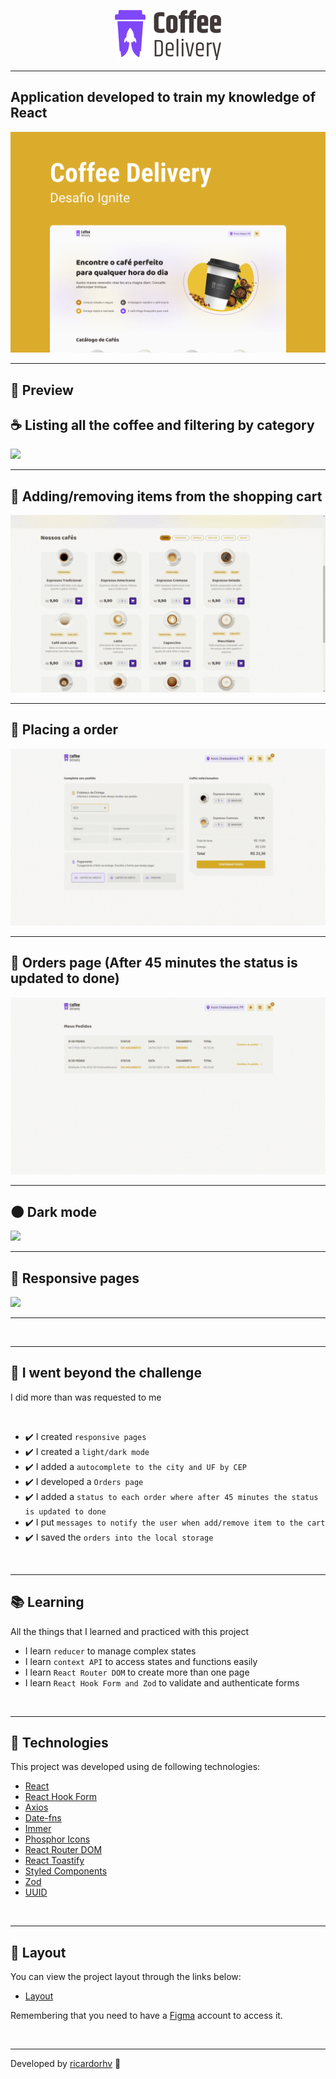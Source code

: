 <p align="center">
  <img src="./.github/logo.svg">
</p>

<hr>

## Application developed to train my knowledge of React

<img src="./.github/Capa.png">

---

## 🎥 Preview

## ☕ Listing all the coffee and filtering by category

<img src='./.github/preview/catalog-of-coffee.gif'/>

---

## 🛒 Adding/removing items from the shopping cart

<img src='./.github/preview/add-and-remove-itens.gif'/>

---

## 🚚 Placing a order

<img src='./.github/preview/checkout-page.gif'/>

---

## 📜 Orders page (After 45 minutes the status is updated to done)

<img src='./.github/preview/orders-page.gif'/>

---

## 🌑 Dark mode

<img src='./.github/preview/dark-mode.gif'/>

---

## 📱 Responsive pages

<img src='./.github/preview/responsive.gif'/>

---

<br>

---

## 🚀 I went beyond the challenge

I did more than was requested to me

<br>

- ✔️ I created `responsive pages`
- ✔️ I created a `light/dark mode`
- ✔️ I added a `autocomplete to the city and UF by CEP`
- ✔️ I developed a `Orders page`
- ✔️ I added a `status to each order where after 45 minutes the status is updated to done`
- ✔️ I put `messages to notify the user when add/remove item to the cart`
- ✔️ I saved the `orders into the local storage`

<br>

---

## 📚 Learning

All the things that I learned and practiced with this project

- I learn `reducer` to manage complex states
- I learn `context API` to access states and functions easily
- I learn `React Router DOM` to create more than one page
- I learn `React Hook Form and Zod` to validate and authenticate forms

<br>

---

## 🧪 Technologies

This project was developed using de following technologies:

- [React](https://react.dev/)
- [React Hook Form](https://react-hook-form.com/)
- [Axios](https://axios-http.com/ptbr/)
- [Date-fns](https://date-fns.org/)
- [Immer](https://immerjs.github.io/immer/)
- [Phosphor Icons](https://phosphoricons.com/)
- [React Router DOM](https://reactrouter.com/en/main)
- [React Toastify](https://fkhadra.github.io/react-toastify/introduction)
- [Styled Components](https://styled-components.com/)
- [Zod](https://zod.dev/)
- [UUID](https://www.npmjs.com/package/uuid)

<br>

---

## 🔖 Layout

You can view the project layout through the links below:

- [Layout](https://www.figma.com/file/5yT9ZzZmRQRS4yivGGB3pl/Coffee-Delivery/duplicate)

Remembering that you need to have a [Figma](http://figma.com/) account to access it.

<br>

---

Developed by [ricardorhv](https://github.com/ricardorhv) 👋
